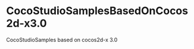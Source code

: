 CocoStudioSamplesBasedOnCocos2d-x3.0
====================================

CocoStudioSamples based on cocos2d-x 3.0
